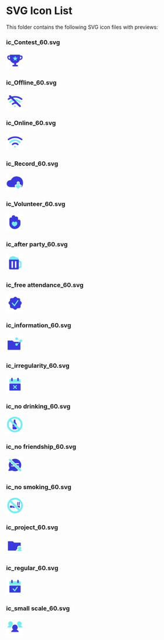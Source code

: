 # SVG Icon List

This folder contains the following SVG icon files with previews:

### ic_Contest_60.svg

<img src="./ic_Contest_60.svg" alt="ic_Contest_60.svg" width="48" height="48" />

### ic_Offline_60.svg

<img src="./ic_Offline_60.svg" alt="ic_Offline_60.svg" width="48" height="48" />

### ic_Online_60.svg

<img src="./ic_Online_60.svg" alt="ic_Online_60.svg" width="48" height="48" />

### ic_Record_60.svg

<img src="./ic_Record_60.svg" alt="ic_Record_60.svg" width="48" height="48" />

### ic_Volunteer_60.svg

<img src="./ic_Volunteer_60.svg" alt="ic_Volunteer_60.svg" width="48" height="48" />

### ic_after party_60.svg

<img src="./ic_after party_60.svg" alt="ic_after party_60.svg" width="48" height="48" />

### ic_free attendance_60.svg

<img src="./ic_free attendance_60.svg" alt="ic_free attendance_60.svg" width="48" height="48" />

### ic_information_60.svg

<img src="./ic_information_60.svg" alt="ic_information_60.svg" width="48" height="48" />

### ic_irregularity_60.svg

<img src="./ic_irregularity_60.svg" alt="ic_irregularity_60.svg" width="48" height="48" />

### ic_no drinking_60.svg

<img src="./ic_no drinking_60.svg" alt="ic_no drinking_60.svg" width="48" height="48" />

### ic_no friendship_60.svg

<img src="./ic_no friendship_60.svg" alt="ic_no friendship_60.svg" width="48" height="48" />

### ic_no smoking_60.svg

<img src="./ic_no smoking_60.svg" alt="ic_no smoking_60.svg" width="48" height="48" />

### ic_project_60.svg

<img src="./ic_project_60.svg" alt="ic_project_60.svg" width="48" height="48" />

### ic_regular_60.svg

<img src="./ic_regular_60.svg" alt="ic_regular_60.svg" width="48" height="48" />

### ic_small scale_60.svg

<img src="./ic_small scale_60.svg" alt="ic_small scale_60.svg" width="48" height="48" />

